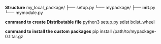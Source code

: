 
**Structure** 
      my_local_package/
      ├── setup.py
      └── mypackage/
          ├── __init__.py
          └── mymodule.py


**command to create Distributable file**
python3 setup.py sdist bdist_wheel


**command to install the custom packages**
pip install /path/to/mypackage-0.1.tar.gz
